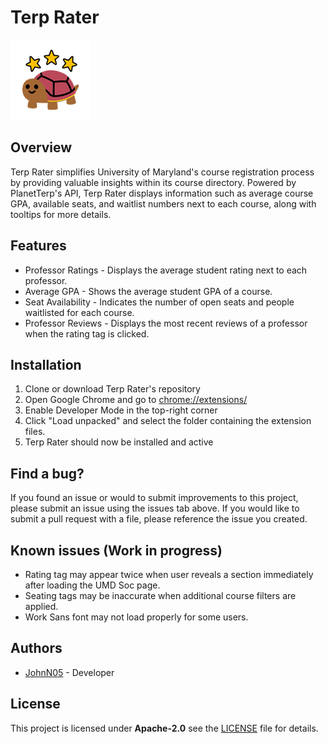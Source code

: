 # Terp Rater 
![Terp Rater](assets/favicon-128.png)

## Overview
Terp Rater simplifies University of Maryland's course registration process by providing valuable insights within its course directory.  Powered by PlanetTerp's API, Terp Rater displays information such as average course GPA, available seats, and waitlist numbers next to each course, along with tooltips for more details.

## Features
- Professor Ratings - Displays the average student rating next to each professor.
- Average GPA - Shows the average student GPA of a course.
- Seat Availability - Indicates the number of open seats and people waitlisted for each course.
- Professor Reviews - Displays the most recent reviews of a professor when the rating tag is clicked.

## Installation
1. Clone or download Terp Rater's repository
2. Open Google Chrome and go to [chrome://extensions/](chrome://extensions/)
3. Enable Developer Mode in the top-right corner
4. Click "Load unpacked" and select the folder containing the extension files.
5. Terp Rater should now be installed and active

## Find a bug?
If you found an issue or would to submit improvements to this project, please submit an issue using the issues tab above.  If you would like to submit a pull request with a file, please reference the issue you created.

## Known issues (Work in progress)
- Rating tag may appear twice when user reveals a section immediately after loading the UMD Soc page.
- Seating tags may be inaccurate when additional course filters are applied.
- Work Sans font may not load properly for some users.

## Authors
- [JohnN05](https://github.com/JohnN05) - Developer

## License
This project is licensed under **Apache-2.0** see the [LICENSE](LICENSE) file for details.
